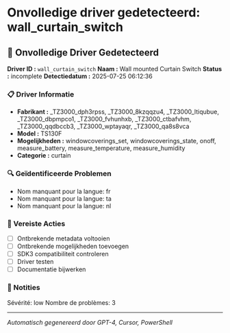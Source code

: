 # Onvolledige driver gedetecteerd: wall_curtain_switch

## 🚨 Onvolledige Driver Gedetecteerd

**Driver ID :** `wall_curtain_switch`
**Naam :** Wall mounted Curtain Switch
**Status :** incomplete
**Detectiedatum :** 2025-07-25 06:12:36

### 📋 Driver Informatie
- **Fabrikant :** _TZ3000_dph3rpss, _TZ3000_8kzqqzu4, _TZ3000_ltiqubue, _TZ3000_dbpmpco1, _TZ3000_fvhunhxb, _TZ3000_ctbafvhm, _TZ3000_qqdbccb3, _TZ3000_wptayaqr, _TZ3000_qa8s8vca
- **Model :** TS130F
- **Mogelijkheden :** windowcoverings_set, windowcoverings_state, onoff, measure_battery, measure_temperature, measure_humidity
- **Categorie :** curtain

### 🔍 Geïdentificeerde Problemen
- Nom manquant pour la langue: fr
- Nom manquant pour la langue: ta
- Nom manquant pour la langue: nl

### 🎯 Vereiste Acties
- [ ] Ontbrekende metadata voltooien
- [ ] Ontbrekende mogelijkheden toevoegen
- [ ] SDK3 compatibiliteit controleren
- [ ] Driver testen
- [ ] Documentatie bijwerken

### 📝 Notities
Sévérité: low
Nombre de problèmes: 3

---
*Automatisch gegenereerd door GPT-4, Cursor, PowerShell*

